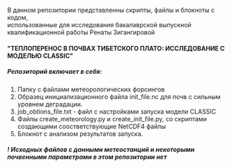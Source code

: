 В данном репозитории представленны скрипты, файлы и блокноты с кодом,  
использованные для исследования бакалаврской выпускной квалификационной работы Ренаты Зигангировой   
#### "ТЕПЛОПЕРЕНОС В ПОЧВАХ ТИБЕТСКОГО ПЛАТО: ИССЛЕДОВАНИЕ С МОДЕЛЬЮ CLASSIC"

##### Репозиторий включает в себя:   
1. Папку с файлами метеорологических форсингов
2. Образец инициализационного файла init_file.nc для почв с сильным уровнем деградации.  
3. job_obtions_file.txt - файл с настройками запуска модели CLASSIC
4. Файлы create_meteorology.py и create_init_file.py, со скриптами создающими соостветствующие NetCDF4 файлы
5. Блокнот с анализом результатов запуска.

##### ! Исходных файлов с данными метеостанций и некоторыми почвенными параметрами в этом репозитории нет  
